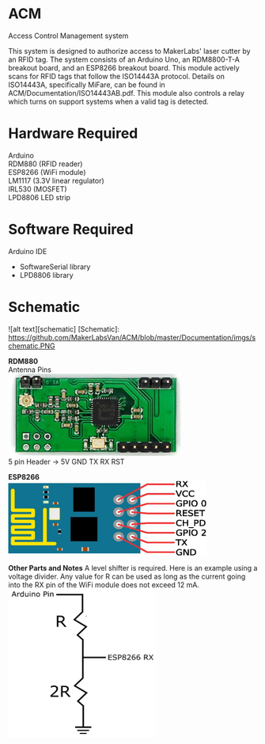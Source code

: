 # ACM
Access Control Management system

This system is designed to authorize access to MakerLabs' laser cutter by an RFID tag. The system consists of an Arduino Uno, an RDM8800-T-A breakout board, and an ESP8266 breakout board. This module actively scans for RFID tags that follow the ISO14443A protocol. Details on ISO14443A, specifically MiFare, can be found in ACM/Documentation/ISO14443AB.pdf. This module also controls a relay which turns on support systems when a valid tag is detected.


# Hardware Required
Arduino  
RDM880 (RFID reader)  
ESP8266 (WiFi module)      
LM1117 (3.3V linear regulator)   
IRL530 (MOSFET)     
LPD8806 LED strip

# Software Required
Arduino IDE  
- SoftwareSerial library  
- LPD8806 library
  
# Schematic  
![alt text][schematic]
[Schematic]: https://github.com/MakerLabsVan/ACM/blob/master/Documentation/imgs/schematic.PNG

__RDM880__  
Antenna Pins  
<img src="https://github.com/MakerLabsVan/ACM/blob/master/Documentation/imgs/rdm8800.PNG">  
5 pin Header -> 5V GND TX RX RST

__ESP8266__  
<img src="https://github.com/MakerLabsVan/ACM/blob/master/Documentation/imgs/esp8266.PNG" height="150" width="400">

__Other Parts and Notes__
A level shifter is required. Here is an example using a voltage divider. Any value for R can be used as long as
the current going into the RX pin of the WiFi module does not exceed 12 mA.  
<img src="https://github.com/MakerLabsVan/ACM/blob/master/Documentation/imgs/levelshifter.PNG" height="300" width="300">

